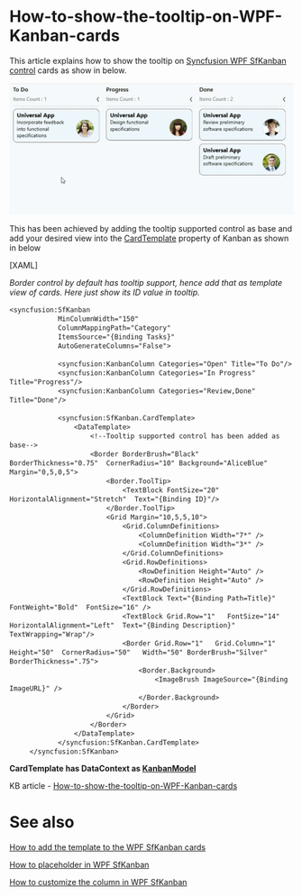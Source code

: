 # How-to-show-the-tooltip-on-WPF-Kanban-cards
This article explains how to show the tooltip on [Syncfusion WPF SfKanban control](https://help.syncfusion.com/wpf/kanban-board/getting-started) cards as show in below.

 ![](output.gif)

This has been achieved by adding the tooltip supported control as base and add your desired view into  the [CardTemplate](https://help.syncfusion.com/cr/wpf/Syncfusion.UI.Xaml.Kanban.SfKanban.html#Syncfusion_UI_Xaml_Kanban_SfKanban_CardTemplate) property of Kanban as shown in below

[XAML]

*Border control by default has tooltip support, hence add that as template view of cards. Here just show its ID value in tooltip.*
```
<syncfusion:SfKanban 
            MinColumnWidth="150" 
            ColumnMappingPath="Category" 
            ItemsSource="{Binding Tasks}"
            AutoGenerateColumns="False">

            <syncfusion:KanbanColumn Categories="Open" Title="To Do"/>
            <syncfusion:KanbanColumn Categories="In Progress" Title="Progress"/>
            <syncfusion:KanbanColumn Categories="Review,Done" Title="Done"/>
            
            <syncfusion:SfKanban.CardTemplate>
                <DataTemplate>
                    <!--Tooltip supported control has been added as base-->
                    <Border BorderBrush="Black"  BorderThickness="0.75"  CornerRadius="10" Background="AliceBlue" Margin="0,5,0,5">
                        <Border.ToolTip>
                            <TextBlock FontSize="20" HorizontalAlignment="Stretch"  Text="{Binding ID}"/>
                        </Border.ToolTip>
                        <Grid Margin="10,5,5,10">
                            <Grid.ColumnDefinitions>
                                <ColumnDefinition Width="7*" />
                                <ColumnDefinition Width="3*" />
                            </Grid.ColumnDefinitions>
                            <Grid.RowDefinitions>
                                <RowDefinition Height="Auto" />
                                <RowDefinition Height="Auto" />
                            </Grid.RowDefinitions>
                            <TextBlock Text="{Binding Path=Title}"  FontWeight="Bold"  FontSize="16" />
                            <TextBlock Grid.Row="1"   FontSize="14"  HorizontalAlignment="Left"  Text="{Binding Description}"  TextWrapping="Wrap"/>
                            <Border Grid.Row="1"   Grid.Column="1"  Height="50"  CornerRadius="50"   Width="50" BorderBrush="Silver" BorderThickness=".75">
                                <Border.Background>
                                    <ImageBrush ImageSource="{Binding ImageURL}" />
                                </Border.Background>
                            </Border>
                        </Grid>
                    </Border>
                </DataTemplate>
            </syncfusion:SfKanban.CardTemplate>   
     </syncfusion:SfKanban>
```
**CardTemplate has DataContext as [KanbanModel](https://help.syncfusion.com/cr/wpf/Syncfusion.UI.Xaml.Kanban.KanbanModel.html)**

KB article - [How-to-show-the-tooltip-on-WPF-Kanban-cards](https://www.syncfusion.com/kb/12298/how-to-show-the-tooltip-on-wpf-kanban-cards)

# See also

[How to add the template to the WPF SfKanban cards](https://help.syncfusion.com/wpf/kanban-board/cards#template)

[How to placeholder in WPF SfKanban](https://help.syncfusion.com/wpf/kanban-board/placeholderstyle)

[How to customize the column in WPF SfKanban](https://help.syncfusion.com/wpf/kanban-board/column)


